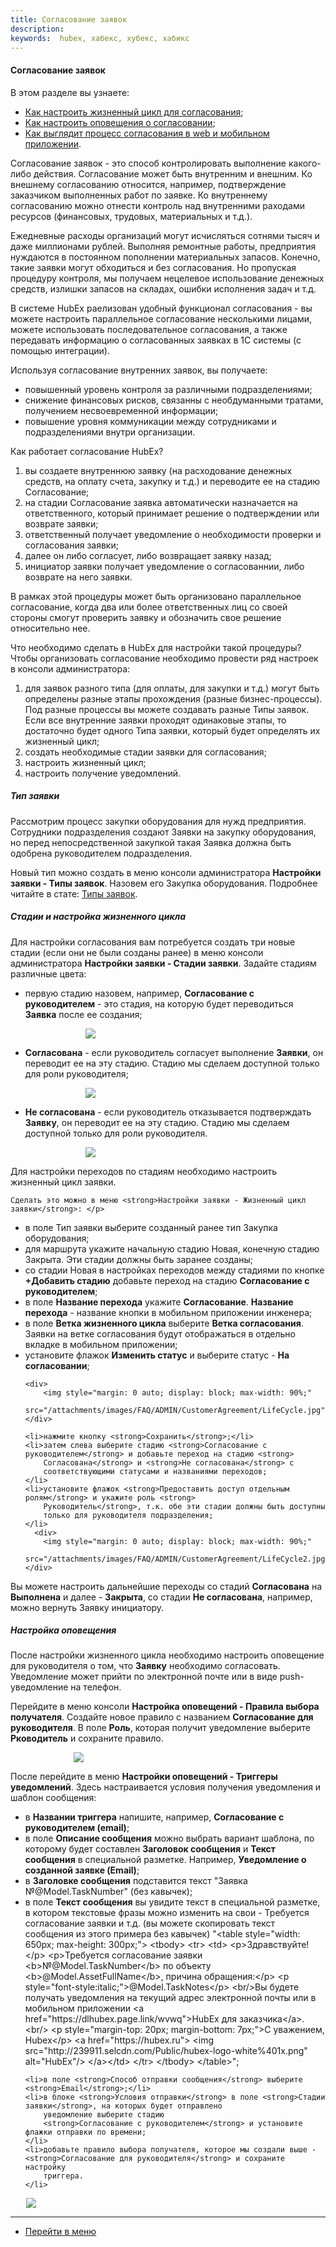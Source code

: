```yaml
---
title: Согласование заявок
description:
keywords:  hubex, хабекс, хубекс, хабикс
---
```


#### Согласование заявок
В этом разделе вы узнаете:
<html>
<meta charset="utf-8">
<ul>
    <li><a href="#customeragreement">Как настроить жизненный цикл для согласования</a>;</li>
    <li><a href="#message">Как настроить оповещения о согласовании</a>;</li>
    <li><a href="#mobile">Как выглядит процесс согласования в web и мобильном приложении</a>.</li>
</ul>
</html>
<body>

<p>Согласование заявок - это способ контролировать выполнение какого-либо действия. Согласование может быть внутренним и
    внешним. Ко внешнему согласованию относится, например, подтверждение заказчиком выполненных работ по заявке. Ко
    внутреннему согласованию можно отнести контроль над внутренними раходами ресурсов (финансовых, трудовых,
    материальных и т.д.).</p>
<p> Ежедневные расходы организаций могут исчисляться сотнями тысяч и даже миллионами рублей. Выполняя ремонтные работы,
    предприятия нуждаются в постоянном пополнении материальных запасов. Конечно, такие заявки могут обходиться и без
    согласования.
    Но пропуская процедуру контроля, мы получаем нецелевое использование денежных
    средств, излишки запасов на складах, ошибки исполнения задач и т.д.</p>


<p>В системе HubEx раелизован удобный функционал согласования - вы можете настроить параллельное
    согласование несколькими лицами, можете использовать последовательное согласования, а также передавать
    информацию о согласованных заявках в 1С системы (с помощью интеграции).</p>

<p>Используя согласование внутренних заявок, вы получаете:</p>
<ul>
    <li>повышенный уровень контроля за различными подразделениями;</li>
    <li>снижение финансовых рисков, связанны с необдуманными тратами, получением несвоевременной информации;</li>
    <li>повышение уровня коммуникации между сотрудниками и подразделениями внутри организации.</li>
</ul>

<p>Как работает согласование HubEx?</p>
<ol>
    <li>вы создаете внутреннюю заявку (на расходование денежных средств, на оплату счета, закупку и т.д.) и переводите
        ее на стадию Согласование;
    </li>
    <li>на стадии Согласование заявка автоматически назначается на ответственного, который принимает решение о
        подтверждении или возврате заявки;
    </li>
    <li>ответственный получает уведомление о необходимости проверки и согласования заявки;</li>
    <li>далее он либо согласует, либо возвращает заявку назад;</li>
    <li>инициатор заявки получает уведомление о согласованнии, либо возврате на него заявки.</li>
</ol>
<p>В рамках этой процедуры может быть организовано параллельное согласование, когда два или более ответственных лиц со
    своей стороны смогут проверить заявку и обозначить свое решение относительно нее.</p>

<p>Что необходимо сделать в HubEx для настройки такой процедуры? Чтобы организовать согласование необходимо провести ряд
    настроек в консоли администратора: </p>
<ol>
    <li>для заявок разного типа (для оплаты, для закупки и т.д.) могут быть определены разные этапы прохождения (разные
        бизнес-процессы). Под разные процессы вы можете создавать разные Типы заявок. Если все внутренние заявки
        проходят одинаковые этапы, то достаточно будет одного Типа заявки, который будет определять их жизненный цикл;
    </li>
    <li>создать необходимые стадии заявки для согласования;</li>
    <li>настроить жизненный цикл;</li>
    <li>настроить получение уведомлений.</li>
</ol>

<h5 id="">Тип заявки</h5>
<p>Рассмотрим процесс закупки оборудования для нужд предприятия. Сотрудники подразделения создают Заявки на закупку
    оборудования, но перед непосредственной закупкой такая Заявка должна быть одобрена руководителем
    подразделения.</p>
<p> Новый тип можно создать в меню
    консоли администратора <strong>Настройки заявки - Типы заявок</strong>. Назовем его Закупка оборудования. Подробнее
    читайте в стате: <a href="https://wiki.hubex.ru/docs/FAQ/RU/admin/TicketType.html">Типы заявок</a>.</p>

<h5 id="customeragreement">Стадии и настройка жизненного цикла</h5>
<p>Для настройки согласования вам потребуется создать три новые стадии (если они не были созданы ранее) в меню
    консоли администратора <strong>Настройки заявки - Стадии заявки</strong>. Задайте стадиям различные цвета:</p>
<ul>
    <li>первую стадию назовем, например,
        <strong>Согласование с руководителем</strong> - это стадия, на которую будет переводиться
        <strong>Заявка</strong>
        после ее создания;
    </li>
    <p>
    <div>
        <img style="margin: 0 auto; display: block; max-width: 60%;"
             src="/attachments/images/FAQ/ADMIN/CustomerAgreement/StageAgreement.jpg"/>
    </div>
    </p>
    <li><strong>Согласована</strong> - если руководитель согласует выполнение
        <strong>Заявки</strong>, он
        переводит ее на эту стадию. Стадию мы сделаем доступной только для роли руководителя;
    </li>
    <p>
    <div>
        <img style="margin: 0 auto; display: block; max-width: 60%;"
             src="/attachments/images/FAQ/ADMIN/CustomerAgreement/StageAgreement2.jpg"/>
    </div>
    </p>
    <li><strong>Не согласована</strong> - если руководитель отказывается
        подтверждать <strong>Заявку</strong>, он
        переводит ее на эту стадию. Стадию мы сделаем доступной только для роли руководителя.
    </li>
    <p>
    <div>
        <img style="margin: 0 auto; display: block; max-width: 60%;"
             src="/attachments/images/FAQ/ADMIN/CustomerAgreement/StageAgreement3.jpg"/>
    </div>
    </p>
</ul>

<p>Для настройки переходов по стадиям необходимо настроить жизненный цикл заявки.

    Сделать это можно в меню <strong>Настройки заявки - Жизненный цикл заявки</strong>: </p>
<ul>
    <li>в поле Тип заявки выберите созданный ранее тип Закупка оборудования;
    </li>
    <li>для маршрута укажите начальную стадию Новая, конечную стадию Закрыта. Эти стадии должны быть заранее созданы;
    </li>
    <li>со стадии Новая в настройках переходов между стадиями по кнопке <strong>+Добавить стадию</strong> добавьте переход на стадию <strong>Согласование с
        руководителем</strong>;
    </li>
    <li>в поле <strong>Название перехода</strong> укажите <strong>Согласование</strong>. <strong>Название
        перехода</strong> - название кнопки в мобильном
        приложении инженера;
    </li>
    <li>в поле <strong>Ветка жизненного цикла</strong> выберите <strong>Ветка согласования</strong>. Заявки на ветке согласования будут отображаться в отдельно вкладке в мобильном приложении;</li>
    <li>установите флажок <strong>Изменить статус</strong> и выберите статус - <strong>На согласовании</strong>;</li>

    <div>
        <img style="margin: 0 auto; display: block; max-width: 90%;"
             src="/attachments/images/FAQ/ADMIN/CustomerAgreement/LifeCycle.jpg"/>
    </div>

    <li>нажмите кнопку <strong>Сохранить</strong>;</li>
    <li>затем слева выберите стадию <strong>Согласование с руководителем</strong> и добавьте переход на стадию <strong>
        Согласована</strong> и <strong>Не согласована</strong> с
        соответствующими статусами и названиями переходов;
    </li>
    <li>установите флажок <strong>Предоставить доступ отдельным ролям</strong> и укажите роль <strong>
        Руководитель</strong>, т.к. обе эти стадии должны быть доступны
        только для руководителя подразделения;
    </li>
      <div>
        <img style="margin: 0 auto; display: block; max-width: 90%;"
             src="/attachments/images/FAQ/ADMIN/CustomerAgreement/LifeCycle2.jpg"/>
    </div>


</ul>
<p>Вы можете настроить дальнейшие переходы со стадий <strong>Согласована</strong> на <strong>Выполнена</strong> и далее - <strong>Закрыта</strong>, со стадии
    <strong>Не согласована</strong>,
    например, можно вернуть Заявку инициатору.</p>

<h5 id="message">Настройка оповещения</h5>
<p>После настройки жизненного цикла необходимо настроить оповещение для руководителя о том, что
    <strong>Заявку</strong> необходимо согласовать. Уведомление может прийти по электронной почте или в виде push-уведомление
    на телефон.</p>
<p>Перейдите в меню консоли <strong>Настройка оповещений - Правила выбора получателя</strong>. Создайте новое правило с
    названием
    <strong>Согласование для руководителя</strong>. В поле <strong>Роль</strong>, которая получит уведомление выберите
    <strong>Рководитель</strong> и сохраните правило.</p>
<div>
    <img style="margin: 0 auto; display: block; max-width: 60%;"
         src="/attachments/images/FAQ/ADMIN/CustomerAgreement/Rule.jpg"/>
</div>

<p>После перейдите в меню <strong>Настройки оповещений - Триггеры уведомлений</strong>. Здесь настраивается условия
    получения уведомления
    и шаблон сообщения:</p>
<ul>
    <li>в <strong>Названии триггера</strong> напишите, например, <strong>Согласование с руководителем (email)</strong>;
    </li>
    <li>в поле <strong>Описание сообщения</strong> можно выбрать вариант шаблона, по которому будет составлен <strong>Заголовок
        сообщения</strong> и <strong>Текст сообщения</strong> в специальной разметке. Например, <strong>Уведомление о
        созданной заявке (Email)</strong>;
    </li>
    <li>в <strong>Заголовке сообщения</strong> подставится текст "Заявка №@Model.TaskNumber" (без кавычек);</li>
    <li>в поле <strong>Текст сообщения</strong> вы увидите текст в специальной разметке, в котором текстовые фразы можно
        изменить на свои - Требуется согласование заявки и т.д. (вы можете скопировать текст сообщения из этого примера
        без кавычек) "&lt;table style="width: 650px; max-height: 300px;">
        &lt;tbody&gt;
        &lt;tr&gt;
        &lt;td&gt; &lt;p&gt;Здравствуйте!&lt;/p&gt;
        &lt;p&gt;Требуется согласование заявки &lt;b&gt;№@Model.TaskNumber&lt;/b&gt; по объекту &lt;b&gt;@Model.AssetFullName&lt;/b&gt;,
        причина обращения:&lt;/p&gt;
        &lt;p style="font-style:italic;"&gt;@Model.TaskNotes&lt;/p&gt; &lt;br/&gt;Вы будете получать уведомления на
        текущий
        адрес электронной почты или в мобильном приложении &lt;a href="https://dlhubex.page.link/wvwq"&gt;HubEx
        для заказчика&lt;/a&gt;.&lt;br/&gt;
        &lt;p style="margin-top: 20px; margin-bottom: 7px;"&gt;C уважением, Hubex&lt;/p&gt; &lt;a
        href="https://hubex.ru"&gt; &lt;img src="http://239911.selcdn.com/Public/hubex-logo-white%401x.png"
        alt="HubEx"/&gt; &lt;/a>&lt;/td&gt;
        &lt;/tr&gt;
        &lt;/tbody&gt;
        &lt;/table&gt;";
    </li>

    <li>в поле <strong>Способ отправки сообщения</strong> выберите <strong>Email</strong>;</li>
    <li>в блоке <strong>Условия отправки</strong> в поле <strong>Стадии заявки</strong>, на которых будет отправлено
        уведомление выберите стадию
        <strong>Согласование с руководителем</strong> и установите флажки отправки по времени;
    </li>
    <li>добавьте правило выбора получателя, которое мы создали выше - <strong>Согласование для руководителя</strong> и сохраните настройку
        триггера.
    </li>
</ul>
<div>
    <img style="margin: 0 auto; display: block; max-width: 90%;"
         src="/attachments/images/FAQ/ADMIN/CustomerAgreement/Message.jpg"/>
</div>
<!--
<h5 id="mobile">Процесс согласования в мобильном приложении</h5>
<p>После перехода на стадию <strong>Выполнена</strong> в мобильном приложении инженера появится кнопка <strong>Согласование
    заказчика</strong>. Нажмите на
    нее и <strong>Заявка</strong> перейдет на стадию <strong>Согласование с заказчиком</strong>.</p>
<div>
    <img style="margin: 0 auto; display: block; max-width: 80%;"
         src="/attachments/images/FAQ/ADMIN/CustomerAgreement/Mobile.jpg"/>
</div>

<p>Заказчик при этом получит сообщение на электронную почту в формате, который вы указали в настроках триггера.</p>
<div>
    <img style="margin: 0 auto; display: block; max-width: 40%;"
         src="/attachments/images/FAQ/ADMIN/CustomerAgreement/Mobile2.jpg"/>
</div>
<p>В мобильном приложении заказчика в <strong>Заявке</strong> на стадии <strong>Согласование заказчика</strong> будет
    две кнопки <strong>Согласована</strong> и <strong>Не
        согласована</strong>. При нажатии на одну из них <strong>Заявка</strong> перейдет в соответствующую стадию. В
    мобильном приложении заказчика
    отразится соответствующий статус для этой <strong>Заявки</strong>
    в общем списке.</p>
<div>
    <img style="margin: 0 auto; display: block; max-width: 80%;"
         src="/attachments/images/FAQ/ADMIN/CustomerAgreement/Mobile3.jpg"/>
</div>-->

</body>


____
- [Перейти в меню](http://wiki.hubex.ru)
